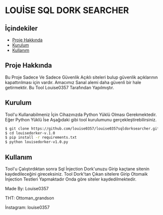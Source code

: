 # LOUİSE SQL DORK SEARCHER

## İçindekiler

- [Proje Hakkında](#proje-hakkında)
- [Kurulum](#kurulum)
- [Kullanım](#kullanım)

## Proje Hakkında

Bu Proje Sadece Ve Sadece Güvenlik Açıklı siteleri bulup güvenlik açıklarının kapattırılması için vardır. Amacımız Sanal alemi daha güvenli bir hale getirmektir. Bu Tool Louise0357 Tarafından Yapılmıştır.

## Kurulum

Tool'u Kullanabilmeniz İçin Cihazınızda Python Yüklü Olması Gerekmektedir. Eğer Python Yüklü İse Aşağıdaki gibi tool kurulumunu gerçekleştirebilirsiniz.

```bash
$ git clone https://github.com/louise0357/louise0357sqldorksearcher.git
$ cd louisedorker-v.1.0
$ pip install -r requirements.txt
$ python louisedorker-v1.0.py
```

## Kullanım

Tool'u Çalıştırdıktan sonra Sql İnjection Dork'unuzu Girip kaçtane sitenin kaydedileceğini gireceksiniz. Tool Dork'tan Çıkan sitelere Girip Otomaik İnjection Testleri Yapmaktadır Onda göre siteler kaydedilmektedir.

 Made By: Louise0357
 
 THT: Ottoman_grandson

 İnstagram: louise0357
